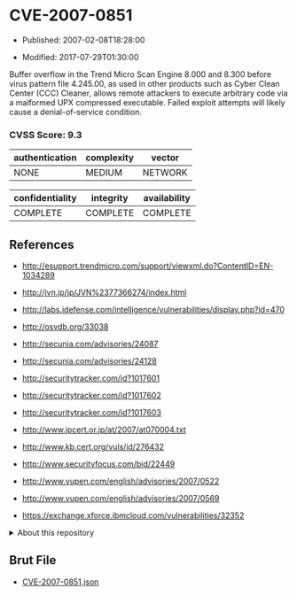# CVE-2007-0851

- Published: 2007-02-08T18:28:00

- Modified: 2017-07-29T01:30:00

Buffer overflow in the Trend Micro Scan Engine 8.000 and 8.300 before virus pattern file 4.245.00, as used in other products such as Cyber Clean Center (CCC) Cleaner, allows remote attackers to execute arbitrary code via a malformed UPX compressed executable. Failed exploit attempts will likely cause a denial-of-service condition.

### CVSS Score: **9.3**

| authentication | complexity | vector |
| --- | --- | --- |
| NONE | MEDIUM | NETWORK |

| confidentiality | integrity | availability |
| --- | --- | --- |
| COMPLETE | COMPLETE | COMPLETE |

## References

* http://esupport.trendmicro.com/support/viewxml.do?ContentID=EN-1034289

* http://jvn.jp/jp/JVN%2377366274/index.html

* http://labs.idefense.com/intelligence/vulnerabilities/display.php?id=470

* http://osvdb.org/33038

* http://secunia.com/advisories/24087

* http://secunia.com/advisories/24128

* http://securitytracker.com/id?1017601

* http://securitytracker.com/id?1017602

* http://securitytracker.com/id?1017603

* http://www.jpcert.or.jp/at/2007/at070004.txt

* http://www.kb.cert.org/vuls/id/276432

* http://www.securityfocus.com/bid/22449

* http://www.vupen.com/english/advisories/2007/0522

* http://www.vupen.com/english/advisories/2007/0569

* https://exchange.xforce.ibmcloud.com/vulnerabilities/32352

<details>
<summary>About this repository</summary> 

  This repository is part of the project [Live Hack CVE](https://github.com/Live-Hack-CVE). Main website can be found [www.live-hack.org](https://www.live-hack.org) 
  
  Made by [Sn0wAlice](https://github.com/Sn0wAlice) for the people that care about security and need to have a feed of the latest CVEs. Hope you enjoy it, don't forget to star the repo and follow me on [Twitter](https://twitter.com/Sn0wAlice) and [Github](https://github.com/Sn0wAlice). And that is my [personnal website](https://www.alice-snow.me/)

  - [Home Page](https://github.com/Live-Hack-CVE)
  - [Framework](https://github.com/Live-Hack-CVE/cve-framework)
  - [CVE database](https://github.com/Live-Hack-CVE/full_database)
  - [Changelog](https://github.com/Live-Hack-CVE/Changelog)
</details>

## Brut File

* [CVE-2007-0851.json](https://raw.githubusercontent.com/Live-Hack-CVE/full_database/main/cves/2007/CVE-2007-0851.json)

